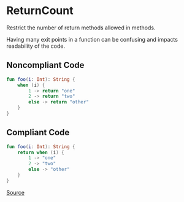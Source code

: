 # ReturnCount

Restrict the number of return methods allowed in methods.

Having many exit points in a function can be confusing and impacts readability of the
code.

## Noncompliant Code

```kotlin
fun foo(i: Int): String {
    when (i) {
        1 -> return "one"
        2 -> return "two"
        else -> return "other"
    }
}
```
## Compliant Code

```kotlin
fun foo(i: Int): String {
    return when (i) {
        1 -> "one"
        2 -> "two"
        else -> "other"
    }
}
```

[Source](https://arturbosch.github.io/detekt/style.html#returncount)
